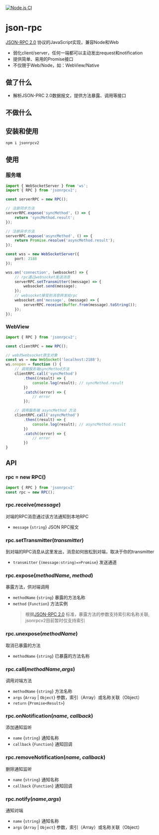 [![Node.js CI](https://github.com/zfangqijun/json-rpc/actions/workflows/node.js.yml/badge.svg)](https://github.com/zfangqijun/json-rpc/actions/workflows/node.js.yml)

# json-rpc

[JSON-RPC 2.0](https://wiki.geekdream.com/Specification/json-rpc_2.0.html) 协议的JavaScript实现，兼容Node和Web

- 弱化client/server，任何一端都可以主动发出request和notification
- 提供简单、易用的Promise接口
- 不仅限于Web/Node，如：WebView/Native

## 做了什么

- 解析JSON-PRC 2.0数据报文，提供方法暴露、调用等接口

## 不做什么

## 安装和使用

```bash
npm i jsonrpcv2
```

## 使用

### 服务端

```ts
import { WebSocketServer } from 'ws';
import { RPC } from 'jsonrpcv2';

const serverRPC = new RPC();

// 注册同步方法
serverRPC.expose('syncMethod', () => {
    return 'syncMethod.result';
});

// 注册异步方法
serverRPC.expose('asyncMethod', () => {
    return Promise.resolve('asyncMethod.result');
});

const wss = new WebSocketServer({
    port: 2188
});

wss.on('connection', (websocket) => {
    // rpc通过websocket发送消息
    serverRPC.setTransmitter((message) => {
        websocket.send(message);
    });
    // websocket接受到消息转发给rpc
    websocket.on('message', (message) => {
        serverRPC.receive(Buffer.from(message).toString());
    });
});
```

### WebView

```ts
import { RPC } from 'jsonrpcv2';

const clientRPC = new RPC();

// web的websocket原生对象
const ws = new WebSocket('localhost:2188');
ws.onopen = function () {
    // 调用服务端syncMethod方法
    clientRPC.call('syncMethod')
        .then((result) => {
            console.log(result); // syncMethod.result
        })
        .catch((error) => {
            // error
        });

    // 调用服务端 asyncMethod 方法
    clientRPC.call('asyncMethod')
        .then((result) => {
            console.log(result); // asyncMethod.result
        })
        .catch((error) => {
            // error
        })
}
```

## API

### rpc = new RPC()

```ts
import { RPC } from 'jsonrpcv2'
const rpc = new RPC();
```

### rpc.receive(*message*)

对端的RPC消息通过该方法通知到本地RPC

- `message` {`string`} JSON RPC报文

### rpc.setTransmitter(*transmitter*)

到对端的RPC消息从这里发出，消息如何放松到对端，取决于你的transmitter

- `transmitter` {`(message:string)=>Promise`} 发送通道

### rpc.expose(*methodName*, *method*)

暴露方法，供对端调用

- `methodName` {`string`} 暴露的方法名称
- `method` {`Function`} 方法实例
  > 根据[JSON-RPC 2.0](https://wiki.geekdream.com/Specification/json-rpc_2.0.html) 标准，暴露方法的参数支持索引和名称关联, jsonrpcv2目前暂时仅支持索引

### rpc.unexpose(*methodName*)

取消已暴露的方法

- `methodName` {`string`} 已暴露的方法名称

### rpc.call(*methodName*,*args*)

调用对端方法

- `methodName` {`string`} 方法名称
- `args` {`Array` | `Object`} 参数，索引（Array）或名称关联（Object）
- `return` {`Promise<Result>`}

### rpc.onNotification(*name*, *callback*)

添加通知监听

- `name` {`string`} 通知名称
- `callback` {`Function`} 通知回调

### rpc.removeNotification(*name*, *callback*)

删除通知监听

- `name` {`string`} 通知名称
- `callback` {`Function`} 通知回调

### rpc.notify(*name*,*args*)

通知对端

- `name` {`string`} 通知名称
- `args` {`Array` | `Object`} 参数，索引（Array）或名称关联（Object）




